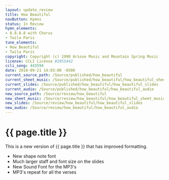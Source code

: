 ```yaml
---
layout: update_review
title: How Beautiful
navButton: Hymns
status: In Review
hymn_elements:
- 8.8.8.8 with Chorus
- Twila Paris
tune_elements:
- How Beautiful
- Twila Paris
copyright: Copyright (c) 1990 Ariose Music and Mountain Spring Music
license: CCLI License #2055442
ccli_song: 443594
date: 2018-09-21 14:03:00 -0500
current_source_path: /Source/published/how_beautiful
current_sheet_music: /Source/published/how_beautiful/how_beautiful_sheet_music
current_slides: /Source/published/how_beautiful/how_beautiful_slides
current_audio: /Source/published/how_beautiful/how_beautiful_audio
new_source_path: /Source/review/how_beautiful
new_sheet_music: /Source/review/how_beautiful/how_beautiful_sheet_music
new_slides: /Source/review/how_beautiful/how_beautiful_slides
new_audio: /Source/review/how_beautiful/how_beautiful_audio
---
```

# {{ page.title }}
This is a new version of {{ page.title }} that has improved formatting.

- New shape note font
- Much larger staff and font size on the slides
- New Sound Font for the MP3's
- MP3's repeat for all the verses

